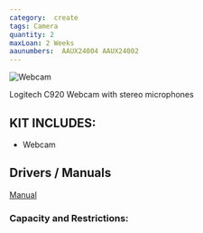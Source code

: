 ```yaml
---
category:  create
tags: Camera
quantity: 2
maxLoan: 2 Weeks
aaunumbers:  AAUX24004 AAUX24002
---
```

![Webcam](https://resource.logitech.com/w_544,h_466,ar_7:6,c_pad,q_auto,f_auto,dpr_2.0/d_transparent.gif/content/dam/logitech/en/products/webcams/c920/gallery/c920-gallery-1.png)

Logitech C920 Webcam with stereo microphones
## KIT INCLUDES:
-  Webcam

## Drivers / Manuals
[Manual](https://www.logitech.com/assets/45920/8/hd-pro-webcam-c920-quick-start-guide.pdf)



### Capacity and Restrictions:
